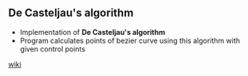 ## De Casteljau's algorithm

- Implementation of **De Casteljau's algorithm**
- Program calculates points of bezier curve using this algorithm with given control points

[wiki](https://en.wikipedia.org/wiki/De_Casteljau%27s_algorithm)
